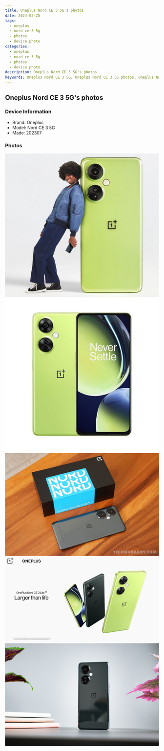 ```yaml
---
title: Oneplus Nord CE 3 5G's photos
date: 2024-02-25
tags: 
  - oneplus
  - nord ce 3 5g
  - photos
  - device photo
categories: 
  - oneplus
  - nord ce 3 5g
  - photos
  - device photo
description: Oneplus Nord CE 3 5G's photos
keywords: Oneplus Nord CE 3 5G, Oneplus Nord CE 3 5G photos, Oneplus Nord CE 3 5G device photo
---
```


## Oneplus Nord CE 3 5G's photos

### Device Information

- Brand: Oneplus
- Model: Nord CE 3 5G
- Made: 202307

### Photos

![/images/best-assets/devices/oneplus/oneplus-nord-ce-3-5g/1.jpg](/images/best-assets/devices/oneplus/oneplus-nord-ce-3-5g/1.jpg)
![/images/best-assets/devices/oneplus/oneplus-nord-ce-3-5g/2.jpg](/images/best-assets/devices/oneplus/oneplus-nord-ce-3-5g/2.jpg)
![/images/best-assets/devices/oneplus/oneplus-nord-ce-3-5g/3.jpg](/images/best-assets/devices/oneplus/oneplus-nord-ce-3-5g/3.jpg)
![/images/best-assets/devices/oneplus/oneplus-nord-ce-3-5g/4.jpg](/images/best-assets/devices/oneplus/oneplus-nord-ce-3-5g/4.jpg)
![/images/best-assets/devices/oneplus/oneplus-nord-ce-3-5g/5.jpg](/images/best-assets/devices/oneplus/oneplus-nord-ce-3-5g/5.jpg)
